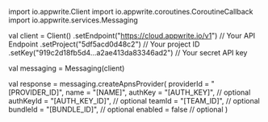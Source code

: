 import io.appwrite.Client
import io.appwrite.coroutines.CoroutineCallback
import io.appwrite.services.Messaging

val client = Client()
    .setEndpoint("https://cloud.appwrite.io/v1") // Your API Endpoint
    .setProject("5df5acd0d48c2") // Your project ID
    .setKey("919c2d18fb5d4...a2ae413da83346ad2") // Your secret API key

val messaging = Messaging(client)

val response = messaging.createApnsProvider(
    providerId = "[PROVIDER_ID]",
    name = "[NAME]",
    authKey = "[AUTH_KEY]", // optional
    authKeyId = "[AUTH_KEY_ID]", // optional
    teamId = "[TEAM_ID]", // optional
    bundleId = "[BUNDLE_ID]", // optional
    enabled = false // optional
)

